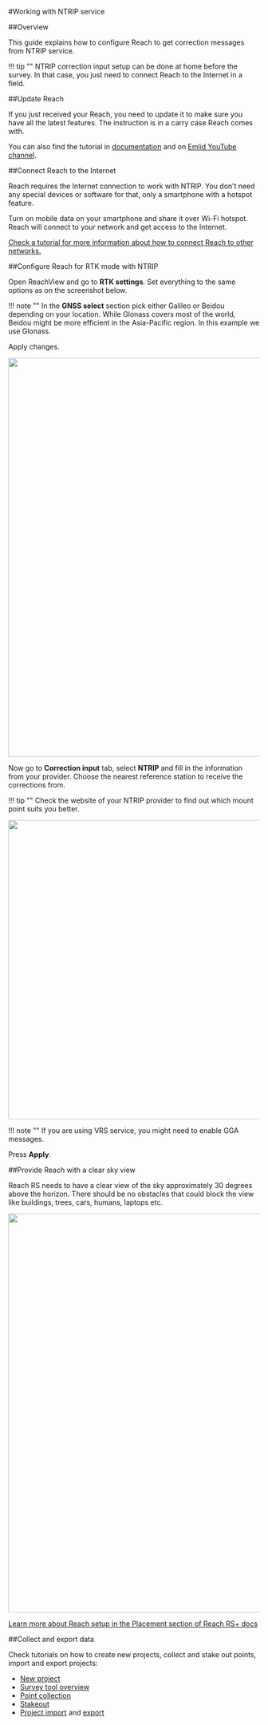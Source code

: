 #Working with NTRIP service

##Overview

This guide explains how to configure Reach to get correction messages from NTRIP service.

!!! tip ""
	NTRIP correction input setup can be done at home before the survey. In that case, you just need to connect Reach to the Internet in a field.

##Update Reach

If you just received your Reach, you need to update it to make sure you have all the latest features. The instruction is in a carry case Reach comes with. 

You can also find the tutorial in [documentation](/quickstart/) and on [Emlid YouTube channel](https://www.youtube.com/watch?v=fIY__hNjcNI).

##Connect Reach to the Internet

Reach requires the Internet connection to work with NTRIP. You don’t need any special devices or software for that, only a smartphone with a hotspot feature.

Turn on mobile data on your smartphone and share it over Wi-Fi hotspot. Reach will connect to your network and get access to the Internet.

[Check a tutorial for more information about how to connect Reach to other networks.](/common/tutorials/connecting-to-the-internet/)

##Configure Reach for RTK mode with NTRIP

Open ReachView and go to **RTK settings**. Set everything to the same options as on the screenshot below.

!!! note ""
	In the **GNSS select** section pick either Galileo or Beidou depending on your location. While Glonass covers most of the world, Beidou might be more efficient in the Asia-Pacific region. In this example we use Glonass.

Apply changes.

<div style="text-align: center;"><img src="../img/reach/ntrip-workflow/rtk-settings.png" style="width: 800px;"></div>

Now go to **Correction input** tab, select **NTRIP** and fill in the information from your provider. Choose the nearest reference station to receive the corrections from.

!!! tip ""
	Check the website of your NTRIP provider to find out which mount point suits you better. 

<div style="text-align: center;"><img src="../img/reach/ntrip-workflow/ntrip-correction-input.png" style="width: 600px;"></div>

!!! note ""
	If you are using VRS service, you might need to enable GGA messages. 

Press **Apply**.

##Provide Reach with a clear sky view

Reach RS needs to have a clear view of the sky approximately 30 degrees above the horizon. There should be no obstacles that could block the view like buildings, trees, cars, humans, laptops etc.

<div style="text-align: center;"><img src="../img/reach/ntrip-workflow/skyview-obstacles.png" style="width: 800px;"></div>

[Learn more about Reach setup in the Placement section of Reach RS+ docs](https://docs.emlid.com/reachrs/placement/)

##Collect and export data

Check tutorials on how to create new projects, collect and stake out points, import and export projects:

* [New project](/common/reachview/survey/#creating-new-project)
* [Survey tool overview](/common/reachview/survey/#survey-tool-interface)
* [Point collection](/common/reachview/survey/#collecting-the-point)
* [Stakeout](/common/reachview/survey/#point-stakeout)
* [Project import](/common/reachview/survey/#points-import) and [export](/common/reachview/survey/#exporting-data)

